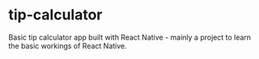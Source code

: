 # tip-calculator

Basic tip calculator app built with React Native - mainly a project to learn the basic workings of React Native.
